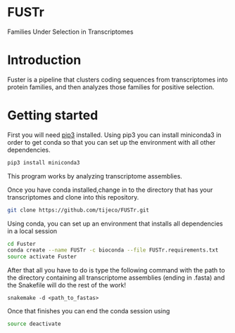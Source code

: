 # FUSTr
Families Under Selection in Transcriptomes
# Introduction  
Fuster is a pipeline that clusters coding sequences from transcriptomes into protein families, and then analyzes those families for positive selection.

# Getting started

First you will need [pip3](http://stackoverflow.com/questions/6587507/how-to-install-pip-with-python-3/6587528#6587528) installed.
Using pip3 you can install miniconda3 in order to get conda so that you can set up the environment with all other dependencies.
```bash
pip3 install miniconda3
```
This program works by analyzing transcriptome assemblies.


Once you have conda installed,change in to the directory that has your transcriptomes and clone into this repository.

```bash
git clone https://github.com/tijeco/FUSTr.git
```


Using conda, you can set up an environment that installs all dependencies in a local session

```bash
cd Fuster
conda create --name FUSTr -c bioconda --file FUSTr.requirements.txt
source activate Fuster
```


After that all you have to do is type the following command with the path to the directory containing all transcriptome assemblies (ending in .fasta) and the Snakefile will do the rest of the work!

```
snakemake -d <path_to_fastas>
```
Once that finishes you can end the conda session using

```bash
source deactivate  
```
